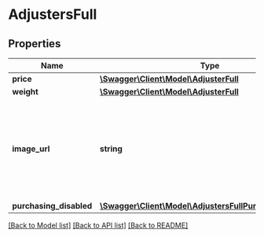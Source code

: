 # AdjustersFull

## Properties
Name | Type | Description | Notes
------------ | ------------- | ------------- | -------------
**price** | [**\Swagger\Client\Model\AdjusterFull**](AdjusterFull.md) |  | [optional] 
**weight** | [**\Swagger\Client\Model\AdjusterFull**](AdjusterFull.md) |  | [optional] 
**image_url** | **string** | The URL for an image displayed on the storefront when the modifier value is selected.Limit of 8MB per file. | [optional] 
**purchasing_disabled** | [**\Swagger\Client\Model\AdjustersFullPurchasingDisabled**](AdjustersFullPurchasingDisabled.md) |  | [optional] 

[[Back to Model list]](../README.md#documentation-for-models) [[Back to API list]](../README.md#documentation-for-api-endpoints) [[Back to README]](../README.md)


